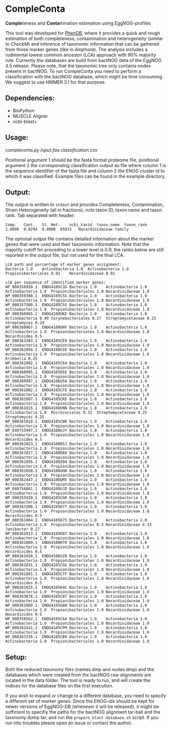 # CompleConta
**Comple**teness and **Conta**mination estimation using EggNOG-profiles

This tool was developed for [PhenDB](http://phendb.org/), where it provides a quick and rough estimation of both completeness, contamination and heterogeneity (similar to *CheckM*) and inference of taxonomic information that can be gathered from those marker genes (like in *Amphora*). The analysis includes a rudimental lowest common ancestor (LCA) approach with 90% majority rule. Currently the databases are build from bactNOG data of the EggNOG 4.5 release. Please note, that the taxonomic tree only contains nodes present in bactNOG. To run CompleConta you need to perform a classification with the bactNOG database, which might be time consuming. We suggest to use HMMER 3.1 for that purpose.

## Dependencies:

* BioPython
* MUSCLE Aligner
* ncbi-blast+

## Usage:

compleconta.py *input.faa* *classification.csv*

Positional argument 1 should be the fasta format proteome file, positional argument 2 the corresponding classification output as <tab-separated> file where column 1 is the sequence identifier of the fasta file and column 2 the ENOG cluster id to which it was classified. Example files can be found in the example directory.

## Output:

The output is written to `stdout` and provides Completeness, Contamination, Strain Heterogeneity (all in fractions), ncbi taxon ID, taxon name and taxon rank. Tab separated with header:
```
Comp.	Cont.	St. Het.	ncbi_taxid	taxon_name	taxon_rank
1.0000	0.0294	0.0000	85015	Nocardioidaceae	family
```

The optional output file contains detailed information about the marker genes that were used and their taxonomic information. Note that the majority cutoff for proceding to a lower level is 0.9, the ranks below are still reported in the output file, but not used for the final LCA.

```
LCA path and percentage of marker genes assignment:
Bacteria 1.0	Actinobacteria 1.0	Actinobacteria 1.0	Propionibacteriales 0.91	Nocardioidaceae 0.91

LCA per sequence of identified marker genes:
WP_008358950.1	ENOG4105C3G	Bacteria 1.0	Actinobacteria 1.0	Actinobacteria 1.0	Propionibacteriales 1.0	Nocardioidaceae 1.0
WP_008359388.1	ENOG4105CSS	Bacteria 1.0	Actinobacteria 1.0	Actinobacteria 1.0	Propionibacteriales 1.0	Nocardioidaceae 1.0
WP_008357500.1	ENOG4105CSS	Bacteria 1.0	Actinobacteria 1.0	Actinobacteria 1.0	Propionibacteriales 1.0	Nocardioidaceae 1.0
WP_008360965.1	ENOG4108UKE	Bacteria 1.0	Actinobacteria 1.0	Actinobacteria 0.99	Corynebacteriales 0.27	Streptomycetaceae 0.25	Streptomyces 0.24
WP_008360967.1	ENOG4108UHY	Bacteria 1.0	Actinobacteria 1.0	Actinobacteria 1.0	Propionibacteriales 1.0	Nocardioidaceae 1.0	Nocardioides 0.5
WP_008363303.1	ENOG4105CE9	Bacteria 1.0	Actinobacteria 1.0	Actinobacteria 1.0	Propionibacteriales 1.0	Nocardioidaceae 1.0
WP_008362894.1	ENOG4108UIK	Bacteria 1.0	Actinobacteria 1.0	Actinobacteria 1.0	Propionibacteriales 1.0	Nocardioidaceae 1.0	Kribbella 0.25
WP_008362892.1	ENOG4105C64	Bacteria 1.0	Actinobacteria 1.0	Actinobacteria 1.0	Propionibacteriales 1.0	Nocardioidaceae 1.0
WP_008360995.1	ENOG4105EEE	Bacteria 1.0	Actinobacteria 1.0	Actinobacteria 1.0	Propionibacteriales 1.0	Nocardioidaceae 1.0
WP_008360997.1	ENOG4106U5A	Bacteria 1.0	Actinobacteria 1.0	Actinobacteria 1.0	Propionibacteriales 1.0	Nocardioidaceae 1.0
WP_008361002.1	ENOG4105CFD	Bacteria 1.0	Actinobacteria 1.0	Actinobacteria 1.0	Propionibacteriales 1.0	Nocardioidaceae 1.0
WP_008361007.1	ENOG4105CKE	Bacteria 1.0	Actinobacteria 1.0	Actinobacteria 1.0	Propionibacteriales 1.0	Nocardioidaceae 1.0
WP_008361015.1	ENOG4108UNN	Bacteria 1.0	Actinobacteria 1.0	Actinobacteria 1.0	Micrococcales 0.32	Streptomycetaceae 0.25	Streptomyces 0.25
WP_008361018.1	ENOG4105CW6	Bacteria 1.0	Actinobacteria 1.0	Actinobacteria 1.0	Propionibacteriales 1.0	Nocardioidaceae 1.0
WP_040755997.1	ENOG4108UJY	Bacteria 1.0	Actinobacteria 1.0	Actinobacteria 1.0	Propionibacteriales 1.0	Nocardioidaceae 1.0	Nocardioides 0.5
WP_008361023.1	ENOG4108R5J	Bacteria 1.0	Actinobacteria 1.0	Actinobacteria 1.0	Propionibacteriales 1.0	Nocardioidaceae 1.0
WP_008361027.1	ENOG4108RA9	Bacteria 1.0	Actinobacteria 1.0	Actinobacteria 1.0	Propionibacteriales 1.0	Nocardioidaceae 1.0
WP_008361056.1	ENOG4108Z04	Bacteria 1.0	Actinobacteria 1.0	Actinobacteria 1.0	Propionibacteriales 1.0	Nocardioidaceae 1.0
WP_008361058.1	ENOG4108UHH	Bacteria 1.0	Actinobacteria 1.0	Actinobacteria 1.0	Propionibacteriales 1.0	Nocardioidaceae 1.0
WP_008362447.1	ENOG4108UM5	Bacteria 1.0	Actinobacteria 1.0	Actinobacteria 1.0	Propionibacteriales 1.0	Nocardioidaceae 1.0
WP_040756861.1	ENOG4108UJD	Bacteria 1.0	Actinobacteria 1.0	Actinobacteria 1.0	Propionibacteriales 1.0	Nocardioidaceae 1.0
WP_008355939.1	ENOG4105CGR	Bacteria 1.0	Actinobacteria 1.0	Actinobacteria 1.0	Propionibacteriales 1.0	Nocardioidaceae 1.0
WP_008363208.1	ENOG4105K77	Bacteria 1.0	Actinobacteria 1.0	Actinobacteria 1.0	Propionibacteriales 1.0	Nocardioidaceae 1.0	Nocardioides 0.5
WP_008361004.1	ENOG4105K7S	Bacteria 1.0	Actinobacteria 1.0	Actinobacteria 1.0	Propionibacteriales 0.5	Nocardioidaceae 0.33	Janibacter 0.17
WP_008361013.1	ENOG4105K87	Bacteria 1.0	Actinobacteria 1.0	Actinobacteria 1.0	Propionibacteriales 1.0	Nocardioidaceae 1.0
WP_008361009.1	ENOG4108R70	Bacteria 1.0	Actinobacteria 1.0	Actinobacteria 1.0	Propionibacteriales 1.0	Nocardioidaceae 1.0	Nocardioides 0.5
WP_008361030.1	ENOG4108UZ0	Bacteria 1.0	Actinobacteria 1.0	Actinobacteria 1.0	Propionibacteriales 1.0	Nocardioidaceae 1.0
WP_008361031.1	ENOG4105CGG	Bacteria 1.0	Actinobacteria 1.0	Actinobacteria 1.0	Propionibacteriales 1.0	Nocardioidaceae 1.0
WP_008361061.1	ENOG4105CTF	Bacteria 1.0	Actinobacteria 1.0	Actinobacteria 1.0	Propionibacteriales 1.0	Nocardioidaceae 1.0	Nocardioides 0.5
WP_008361025.1	ENOG4105K4C	Bacteria 1.0	Actinobacteria 1.0	Actinobacteria 1.0	Propionibacteriales 1.0	Nocardioidaceae 1.0
WP_008363678.1	ENOG4105C8T	Bacteria 1.0	Actinobacteria 1.0	Actinobacteria 1.0	Propionibacteriales 1.0	Nocardioidaceae 1.0
WP_008361060.1	ENOG4105G6W	Bacteria 1.0	Actinobacteria 1.0	Actinobacteria 1.0	Propionibacteriales 1.0	Nocardioidaceae 1.0	Nocardioides 0.5
WP_008358562.1	ENOG4105CA4	Bacteria 1.0	Actinobacteria 1.0	Actinobacteria 1.0	Propionibacteriales 1.0	Nocardioidaceae 1.0
WP_008362431.1	ENOG4105CPM	Bacteria 1.0	Actinobacteria 1.0	Actinobacteria 1.0	Propionibacteriales 1.0	Nocardioidaceae 1.0
WP_008363336.1	ENOG4105CB9	Bacteria 1.0	Actinobacteria 1.0	Actinobacteria 1.0	Propionibacteriales 1.0	Nocardioidaceae 1.0
```

## Setup:

Both the reduced taxonomy files (names.dmp and nodes.dmp) and the databases which were created from the bactNOG raw alignments are located in the data folder. The tool is ready to run, and will create the indices for the database files on the first execution.

If you wish to expand or change to a different database, you need to specify a different set of marker genes. Since the ENOG-ids should be kept for newer versions of EggNOG-DB (whenever it will be released), it might be sufficient to specifiy the paths for the bactNOG alignment tar-ball and the taxonomy dump tar, and run the `prepare_blast_database.sh` script. If you run into troubles please open an issue or contact the author.
